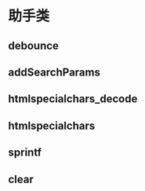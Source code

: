 # 助手类

## debounce

## addSearchParams

## htmlspecialchars_decode

## htmlspecialchars

## sprintf

## clear
